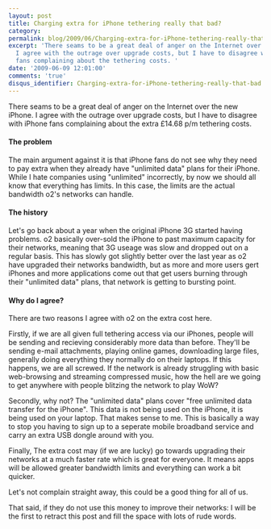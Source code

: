 ```yaml
---
layout: post
title: Charging extra for iPhone tethering really that bad?
category: 
permalink: blog/2009/06/Charging-extra-for-iPhone-tethering-really-that-bad
excerpt: 'There seams to be a great deal of anger on the Internet over the new iPhone.
  I agree with the outrage over upgrade costs, but I have to disagree with iPhone
  fans complaining about the tethering costs. '
date: '2009-06-09 12:01:00'
comments: 'true'
disqus_identifier: Charging-extra-for-iPhone-tethering-really-that-bad
---
```


There seams to be a great deal of anger on the Internet over the new iPhone. I agree with the outrage over upgrade costs, but I have to disagree with iPhone fans complaining about the extra £14.68 p/m tethering costs.

#### The problem

The main argument against it is that iPhone fans do not see why they need to pay extra when they already have "unlimited data" plans for their iPhone. While I hate companies using "unlimited" incorrectly, by now we should all know that everything has limits. In this case, the limits are the actual bandwidth o2's networks can handle.

#### The history

Let's go back about a year when the original iPhone 3G started having problems. o2 basically over-sold the iPhone to past maximum capacity for their networks, meaning that 3G useage was slow and dropped out on a regular basis. This has slowly got slightly better over the last year as o2 have upgraded their networks bandwidth, but as more and more users gert iPhones and more applications come out that get users burning through their "unlimited data" plans, that network is getting to bursting point.

#### Why do I agree?

There are two reasons I agree with o2 on the extra cost here.

Firstly, if we are all given full tethering access via our iPhones, people will be sending and recieving considerably more data than before. They'll be sending e-mail attachments, playing online games, downloading large files, generally doing everything they normally do on their laptops. If this happens, we are all screwed. If the network is already struggling with basic web-browsing and streaming compressed music, how the hell are we going to get anywhere with people blitzing the network to play WoW?

Secondly, why not? The "unlimited data" plans cover "free unlimited data transfer for the iPhone". This data is not being used on the iPhone, it is being used on your laptop. That makes sense to me. This is basically a way to stop you having to sign up to a seperate mobile broadband service and carry an extra USB dongle around with you.

Finally, The extra cost may (if we are lucky) go towards upgrading their networks at a much faster rate which is great for everyone. It means apps will be allowed greater bandwidth limits and everything can work a bit quicker.

Let's not complain straight away, this could be a good thing for all of us.

That said, if they do not use this money to improve their networks: I will be the first to retract this post and fill the space with lots of rude words.

